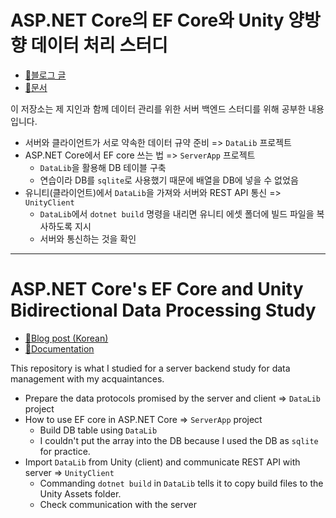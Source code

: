 # ASP.NET Core의 EF Core와 Unity 양방향 데이터 처리 스터디

- [📒블로그 글][blog-ko]
- [📘문서][doc]

이 저장소는 제 지인과 함께 데이터 관리를 위한 서버 백엔드 스터디를 위해 공부한 내용입니다.

- 서버와 클라이언트가 서로 약속한 데이터 규약 준비 => `DataLib` 프로젝트
- ASP.NET Core에서 EF core 쓰는 법 => `ServerApp` 프로젝트
  - `DataLib`을 활용해 DB 테이블 구축
  - 연습이라 DB를 `sqlite`로 사용했기 때문에 배열을 DB에 넣을 수 없었음
- 유니티(클라이언트)에서 `DataLib`을 가져와 서버와 REST API 통신 => `UnityClient`
  - `DataLib`에서 `dotnet build` 명령을 내리면 유니티 에셋 폴더에 빌드 파일을 복사하도록 지시
  - 서버와 통신하는 것을 확인

---

# ASP.NET Core's EF Core and Unity Bidirectional Data Processing Study

- [📒Blog post (Korean)][blog-ko]
- [📘Documentation][doc]

This repository is what I studied for a server backend study for data management with my acquaintances.

- Prepare the data protocols promised by the server and client => `DataLib` project
- How to use EF core in ASP.NET Core => `ServerApp` project
   - Build DB table using `DataLib`
   - I couldn't put the array into the DB because I used the DB as `sqlite` for practice.
- Import `DataLib` from Unity (client) and communicate REST API with server => `UnityClient`
   - Commanding `dotnet build` in `DataLib` tells it to copy build files to the Unity Assets folder.
   - Check communication with the server

[blog-ko]: https://blog.naver.com/hd3306/223020370206
[doc]: https://creta5164.github.io/aspnetcore-unity-share-model-study